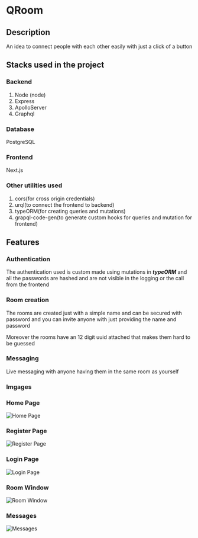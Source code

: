 # QRoom

## Description

An idea to connect people with each other easily with just a click of a button

## Stacks used in the project

### Backend

1. Node (node)
2. Express
3. ApolloServer
4. Graphql


### Database 

PostgreSQL

### Frontend

Next.js

### Other utilities used

1. cors(for cross origin credentials)
2. urql(to connect the frontend to backend)
3. typeORM(for creating queries and mutations)
4. grapql-code-gen(to generate custom hooks for queries and mutation for frontend)


## Features

### Authentication 

The authentication used is custom made using mutations in ***typeORM*** and all the passwords are hashed and are not visible in the logging or the call from the frontend

### Room creation

The rooms are created just with a simple name and can be secured with password and you can invite anyone with just providing the name and password 

Moreover the rooms have an 12 digit uuid attached that makes them hard to be guessed 

### Messaging

Live messaging with anyone having them in the same room as yourself 

### Imgages

### Home Page
![Home Page](https://github.com/jueviole-grace/QRoom/blob/main/github%20assets/home%20page.png?raw=true)

### Register Page
![Register Page](https://github.com/jueviole-grace/QRoom/blob/main/github%20assets/register.png?raw=true)

### Login Page
![Login Page](https://github.com/jueviole-grace/QRoom/blob/main/github%20assets/login.png?raw=true)

### Room Window
![Room Window](https://github.com/jueviole-grace/QRoom/blob/main/github%20assets/room%20window.png?raw=true)

### Messages
![Messages](https://github.com/jueviole-grace/QRoom/blob/main/github%20assets/message.png?raw=true)


